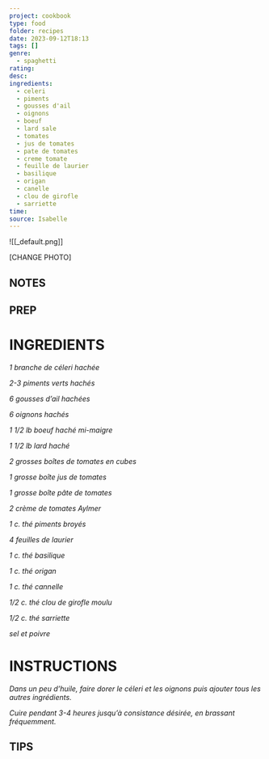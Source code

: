 ```yaml
---
project: cookbook
type: food
folder: recipes
date: 2023-09-12T18:13
tags: []
genre:
  - spaghetti
rating: 
desc: 
ingredients:
  - celeri
  - piments
  - gousses d'ail
  - oignons
  - boeuf
  - lard sale
  - tomates
  - jus de tomates
  - pate de tomates
  - creme tomate
  - feuille de laurier
  - basilique
  - origan
  - canelle
  - clou de girofle
  - sarriette
time: 
source: Isabelle
---
```


![[_default.png]]

[CHANGE PHOTO]


## NOTES




## PREP


# INGREDIENTS

_1 branche de céleri hachée_

_2-3 piments verts hachés_

_6 gousses d’ail hachées_

_6 oignons hachés_

_1_ _1/2_ _lb boeuf haché mi-maigre_

_1_ _1/2_ _lb lard haché_

_2 grosses boîtes de tomates en cubes_

_1 grosse boîte jus de tomates_

_1 grosse boîte pâte de tomates_

_2 crème de tomates Aylmer_

_1 c. thé piments broyés_

_4 feuilles de laurier_

_1 c. thé basilique_

_1 c. thé origan_

_1 c. thé cannelle_

_1/2_ _c. thé clou de girofle moulu_

_1/2_ _c. thé sarriette_

_sel et poivre_


# INSTRUCTIONS

_Dans un peu d’huile, faire dorer le céleri et_
_les oignons puis ajouter tous les autres ingrédients._

_Cuire pendant 3-4 heures jusqu’à consistance_
_désirée, en brassant fréquemment._


## TIPS



